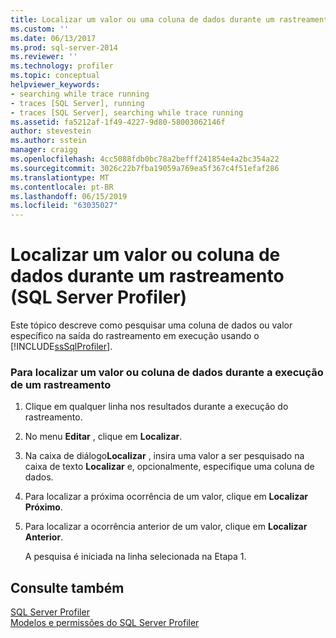 ```yaml
---
title: Localizar um valor ou uma coluna de dados durante um rastreamento (SQL Server Profiler) | Microsoft Docs
ms.custom: ''
ms.date: 06/13/2017
ms.prod: sql-server-2014
ms.reviewer: ''
ms.technology: profiler
ms.topic: conceptual
helpviewer_keywords:
- searching while trace running
- traces [SQL Server], running
- traces [SQL Server], searching while trace running
ms.assetid: fa5212af-1f49-4227-9d80-58003062146f
author: stevestein
ms.author: sstein
manager: craigg
ms.openlocfilehash: 4cc5088fdb0bc78a2befff241854e4a2bc354a22
ms.sourcegitcommit: 3026c22b7fba19059a769ea5f367c4f51efaf286
ms.translationtype: MT
ms.contentlocale: pt-BR
ms.lasthandoff: 06/15/2019
ms.locfileid: "63035027"
---
```

# <a name="find-a-value-or-data-column-while-tracing-sql-server-profiler"></a>Localizar um valor ou coluna de dados durante um rastreamento (SQL Server Profiler)
  Este tópico descreve como pesquisar uma coluna de dados ou valor específico na saída do rastreamento em execução usando o [!INCLUDE[ssSqlProfiler](../../includes/sssqlprofiler-md.md)].  
  
### <a name="to-find-a-value-or-data-column-while-running-a-trace"></a>Para localizar um valor ou coluna de dados durante a execução de um rastreamento  
  
1.  Clique em qualquer linha nos resultados durante a execução do rastreamento.  
  
2.  No menu **Editar** , clique em **Localizar**.  
  
3.  Na caixa de diálogo**Localizar** , insira uma valor a ser pesquisado na caixa de texto **Localizar** e, opcionalmente, especifique uma coluna de dados.  
  
4.  Para localizar a próxima ocorrência de um valor, clique em **Localizar Próximo**.  
  
5.  Para localizar a ocorrência anterior de um valor, clique em **Localizar Anterior**.  
  
     A pesquisa é iniciada na linha selecionada na Etapa 1.  
  
## <a name="see-also"></a>Consulte também  
 [SQL Server Profiler](sql-server-profiler.md)   
 [Modelos e permissões do SQL Server Profiler](sql-server-profiler-templates-and-permissions.md)  
  
  

